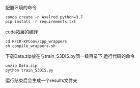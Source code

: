 配置环境的命令
```
conda create -n Axelrod python=3.7
pip install -r requirements.txt
```
cuda拓展的编译
```
cd RFCR-KPConv/cpp_wrappers
sh compile_wrappers.sh
```
下载Data.zip放在与train_S3DIS.py同一级目录下
运行代码的命令
```
unzip Data.zip
python train_S3DIS.py 
```
运行结束后会生成一个results文件夹
